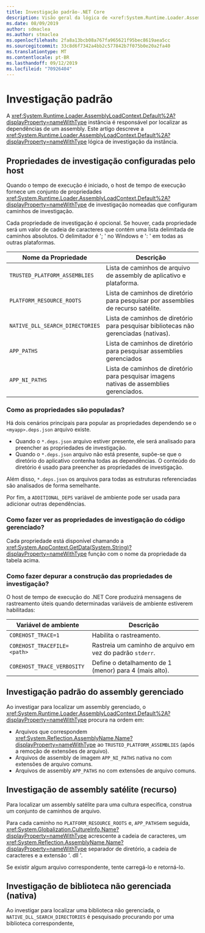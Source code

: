 ```yaml
---
title: Investigação padrão-.NET Core
description: Visão geral da lógica de <xref:System.Runtime.Loader.AssemblyLoadContext.Default%2A?displayProperty=nameWithType> investigação do .NET Core para localizar dependências.
ms.date: 08/09/2019
author: sdmaclea
ms.author: stmaclea
ms.openlocfilehash: 2fa8a13bcb08a767fa965621f95bec8619aea5cc
ms.sourcegitcommit: 33c8d6f7342a4bb2c577842b7f075b0e20a2fa40
ms.translationtype: MT
ms.contentlocale: pt-BR
ms.lasthandoff: 09/12/2019
ms.locfileid: "70926404"
---
```

# <a name="default-probing"></a>Investigação padrão

A <xref:System.Runtime.Loader.AssemblyLoadContext.Default%2A?displayProperty=nameWithType> instância é responsável por localizar as dependências de um assembly. Este artigo descreve a <xref:System.Runtime.Loader.AssemblyLoadContext.Default%2A?displayProperty=nameWithType> lógica de investigação da instância.

## <a name="host-configured-probing-properties"></a>Propriedades de investigação configuradas pelo host

Quando o tempo de execução é iniciado, o host de tempo de execução fornece um conjunto de propriedades <xref:System.Runtime.Loader.AssemblyLoadContext.Default%2A?displayProperty=nameWithType> de investigação nomeadas que configuram caminhos de investigação.

Cada propriedade de investigação é opcional.  Se houver, cada propriedade será um valor de cadeia de caracteres que contém uma lista delimitada de caminhos absolutos. O delimitador é '; ' no Windows e ': ' em todas as outras plataformas.

|Nome da Propriedade                 |Descrição  |
|------------------------------|---------|
|`TRUSTED_PLATFORM_ASSEMBLIES`   | Lista de caminhos de arquivo de assembly de aplicativo e plataforma. |
|`PLATFORM_RESOURCE_ROOTS`       | Lista de caminhos de diretório para pesquisar por assemblies de recurso satélite. |
|`NATIVE_DLL_SEARCH_DIRECTORIES` | Lista de caminhos de diretório para pesquisar bibliotecas não gerenciadas (nativas).        |
|`APP_PATHS`                     | Lista de caminhos de diretório para pesquisar assemblies gerenciados |
|`APP_NI_PATHS`                  | Lista de caminhos de diretório para pesquisar imagens nativas de assemblies gerenciados. |

### <a name="how-are-the-properties-populated"></a>Como as propriedades são populadas?

Há dois cenários principais para popular as propriedades dependendo se o `<myapp>.deps.json` arquivo existe.

- Quando o `*.deps.json` arquivo estiver presente, ele será analisado para preencher as propriedades de investigação.
- Quando o `*.deps.json` arquivo não está presente, supõe-se que o diretório do aplicativo contenha todas as dependências. O conteúdo do diretório é usado para preencher as propriedades de investigação.

Além disso, `*.deps.json` os arquivos para todas as estruturas referenciadas são analisados de forma semelhante.

Por fim, a `ADDITIONAL_DEPS` variável de ambiente pode ser usada para adicionar outras dependências.

### <a name="how-do-i-see-the-probing-properties-from-managed-code"></a>Como fazer ver as propriedades de investigação do código gerenciado?

Cada propriedade está disponível chamando a <xref:System.AppContext.GetData(System.String)?displayProperty=nameWithType> função com o nome da propriedade da tabela acima.

### <a name="how-do-i-debug-the-probing-properties-construction"></a>Como fazer depurar a construção das propriedades de investigação?

O host de tempo de execução do .NET Core produzirá mensagens de rastreamento úteis quando determinadas variáveis de ambiente estiverem habilitadas:

|Variável de ambiente        |Descrição  |
|----------------------------|---------|
|`COREHOST_TRACE=1`          |Habilita o rastreamento.|
|`COREHOST_TRACEFILE=<path>` |Rastreia um caminho de arquivo em vez do padrão `stderr`.|
|`COREHOST_TRACE_VERBOSITY`  |Define o detalhamento de 1 (menor) para 4 (mais alto).|

## <a name="managed-assembly-default-probing"></a>Investigação padrão do assembly gerenciado

Ao investigar para localizar um assembly gerenciado, o <xref:System.Runtime.Loader.AssemblyLoadContext.Default%2A?displayProperty=nameWithType> procura na ordem em:

- Arquivos que correspondem <xref:System.Reflection.AssemblyName.Name?displayProperty=nameWithType> ao `TRUSTED_PLATFORM_ASSEMBLIES` (após a remoção de extensões de arquivo).
- Arquivos de assembly de imagem `APP_NI_PATHS` nativa no com extensões de arquivo comuns.
- Arquivos de assembly `APP_PATHS` no com extensões de arquivo comuns.

## <a name="satellite-resource-assembly-probing"></a>Investigação de assembly satélite (recurso)

Para localizar um assembly satélite para uma cultura específica, construa um conjunto de caminhos de arquivo.

Para cada caminho no `PLATFORM_RESOURCE_ROOTS` e, `APP_PATHS`em seguida, <xref:System.Globalization.CultureInfo.Name?displayProperty=nameWithType> acrescente a cadeia de caracteres, um <xref:System.Reflection.AssemblyName.Name?displayProperty=nameWithType> separador de diretório, a cadeia de caracteres e a extensão '. dll '.

Se existir algum arquivo correspondente, tente carregá-lo e retorná-lo.

## <a name="unmanaged-native-library-probing"></a>Investigação de biblioteca não gerenciada (nativa)

Ao investigar para localizar uma biblioteca não gerenciada, o `NATIVE_DLL_SEARCH_DIRECTORIES` é pesquisado procurando por uma biblioteca correspondente,
